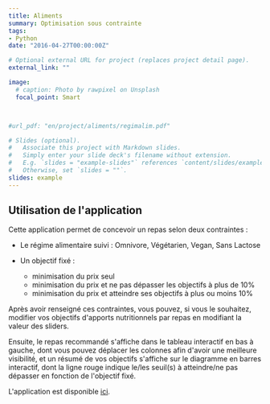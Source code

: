 ```yaml
---
title: Aliments
summary: Optimisation sous contrainte
tags:
- Python
date: "2016-04-27T00:00:00Z"

# Optional external URL for project (replaces project detail page).
external_link: ""

image:
  # caption: Photo by rawpixel on Unsplash
  focal_point: Smart



#url_pdf: "en/project/aliments/regimalim.pdf"

# Slides (optional).
#   Associate this project with Markdown slides.
#   Simply enter your slide deck's filename without extension.
#   E.g. `slides = "example-slides"` references `content/slides/example-slides.md`.
#   Otherwise, set `slides = ""`.
slides: example
---
```


## Utilisation de l'application

Cette application permet de concevoir un repas selon deux contraintes : 
 
- Le régime alimentaire suivi : Omnivore, Végétarien, Vegan, Sans Lactose

- Un objectif fixé : 
  - minimisation du prix seul
  - minimisation du prix et ne pas dépasser les objectifs à plus de 10%
  - minimisation du prix et atteindre ses objectifs à plus ou moins 10%

Après avoir renseigné ces contraintes, vous pouvez, si vous le souhaitez, modifier vos objectifs d'apports nutritionnels par repas en modifiant la valeur des sliders. 

Ensuite, le repas recommandé s'affiche dans le tableau interactif en bas à gauche, dont vous pouvez déplacer les colonnes afin d'avoir une meilleure visibilité, et un résumé de vos objectifs s'affiche sur le diagramme en barres interactif, dont la ligne rouge indique le/les seuil(s) à atteindre/ne pas dépasser en fonction de l'objectif fixé.

L'application est disponible [ici](https://regimeapp.herokuapp.com/).  
